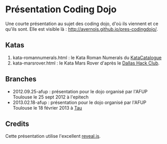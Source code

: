 # Présentation Coding Dojo


Une courte présentation au sujet des coding dojo, d'où ils viennent et ce qu'ils sont.
Elle est visible là : http://avernois.github.io/pres-codingdojo/.

## Katas
1. kata-romannumerals.html : le Kata Roman Numerals du [KataCatalogue](http://codingdojo.org/cgi-bin/wiki.pl?KataRomanNumerals)
2. kata-marsrover.html : le Kata Mars Rover d'après le [Dallas Hack Club](http://amirrajan.net/Blog/code-katas-mars-rover).

## Branches
 * 2012.09.25-afup : présentation pour le dojo organisé par l'AFUP Toulouse le 25 sept 2012 à l'epitech
 * 2013.02.18-afup : présentation pour le dojo organisé par l'AFUP Toulouse le 18 février 2013 à [Tau](http://tau.so)

## Credits
Cette présentation utilise l'excellent [reveal.js](https://github.com/hakimel/reveal.js). 
